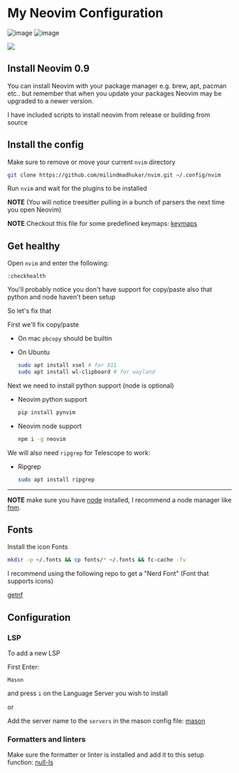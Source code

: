 # My Neovim Configuration

![image](https://github.com/milindmadhukar/nvim/assets/68477234/869d0b59-c87a-492d-859a-0eeae783bf14)
![image](https://github.com/milindmadhukar/nvim/assets/68477234/5525596f-c872-4da0-a550-a48da6a69556)

<a href="https://dotfyle.com/milindmadhukar/nvim"><img src="https://dotfyle.com/milindmadhukar/nvim/badges/plugins?style=flat" /></a>

## Install Neovim 0.9

You can install Neovim with your package manager e.g. brew, apt, pacman etc.. but remember that when you update your packages Neovim may be upgraded to a newer version.

I have included scripts to install neovim from release or building from source

## Install the config

Make sure to remove or move your current `nvim` directory

```sh
git clone https://github.com/milindmadhukar/nvim.git ~/.config/nvim
```

Run `nvim` and wait for the plugins to be installed

**NOTE** (You will notice treesitter pulling in a bunch of parsers the next time you open Neovim)

**NOTE** Checkout this file for some predefined keymaps: [keymaps](https://github.com/milindmadhukar/nvim/blob/master/lua/user/keymaps.lua)

## Get healthy

Open `nvim` and enter the following:

```
:checkhealth
```

You'll probably notice you don't have support for copy/paste also that python and node haven't been setup

So let's fix that

First we'll fix copy/paste

- On mac `pbcopy` should be builtin

- On Ubuntu

  ```sh
  sudo apt install xsel # for X11
  sudo apt install wl-clipboard # for wayland
  ```

Next we need to install python support (node is optional)

- Neovim python support

  ```sh
  pip install pynvim
  ```

- Neovim node support

  ```sh
  npm i -g neovim
  ```

We will also need `ripgrep` for Telescope to work:

- Ripgrep

  ```sh
  sudo apt install ripgrep
  ```

---

**NOTE** make sure you have [node](https://nodejs.org/en/) installed, I recommend a node manager like [fnm](https://github.com/Schniz/fnm).

## Fonts

Install the icon Fonts
```bash
mkdir -p ~/.fonts && cp fonts/* ~/.fonts && fc-cache -fv
```

I recommend using the following repo to get a "Nerd Font" (Font that supports icons)

[getnf](https://github.com/ronniedroid/getnf)

## Configuration

### LSP

To add a new LSP

First Enter:

```
Mason
```

and press `i` on the Language Server you wish to install

or

Add the server name to the `servers` in the mason config file: [mason](https://github.com/milindmadhukar/nvim/blob/master/lua/user/lsp/mason.lua)

### Formatters and linters

Make sure the formatter or linter is installed and add it to this setup function: [null-ls](https://github.com/milindmadhukar/nvim/blob/master/lua/user/lsp/null-ls.lua)
